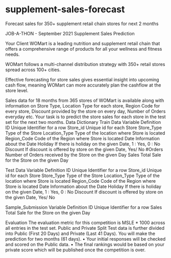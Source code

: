 # supplement-sales-forecast

Forecast sales for 350+ supplement retail chain stores for next 2 months

JOB-A-THON - September 2021 Supplement Sales Prediction

Your Client WOMart is a leading nutrition and supplement retail chain that offers a comprehensive range of products for all your wellness and fitness needs.

WOMart follows a multi-channel distribution strategy with 350+ retail stores spread across 100+ cities.

Effective forecasting for store sales gives essential insight into upcoming cash flow, meaning WOMart can more accurately plan the cashflow at the store level.

Sales data for 18 months from 365 stores of WOMart is available along with information on Store Type, Location Type for each store, Region Code for every store, Discount provided by the store on every day, Number of Orders everyday etc. Your task is to predict the store sales for each store in the test set for the next two months. Data Dictionary Train Data Variable Definition ID Unique Identifier for a row Store_id Unique id for each Store Store_Type Type of the Store Location_Type Type of the location where Store is located Region_Code Code of the Region where Store is located Date Information about the Date Holiday If there is holiday on the given Date, 1 : Yes, 0 : No Discount If discount is offered by store on the given Date, Yes/ No #Orders Number of Orders received by the Store on the given Day Sales Total Sale for the Store on the given Day

Test Data Variable Definition ID Unique Identifier for a row Store_id Unique id for each Store Store_Type Type of the Store Location_Type Type of the location where Store is located Region_Code Code of the Region where Store is located Date Information about the Date Holiday If there is holiday on the given Date, 1 : Yes, 0 : No Discount If discount is offered by store on the given Date, Yes/ No

Sample_Submission Variable Definition ID Unique Identifier for a row Sales Total Sale for the Store on the given Day

Evaluation The evaluation metric for this competition is MSLE * 1000 across all entries in the test set. Public and Private Split Test data is further divided into Public (First 20 Days) and Private (Last 41 Days). You will make the prediction for two months (61 days). • Your initial responses will be checked and scored on the Public data. • The final rankings would be based on your private score which will be published once the competition is over.